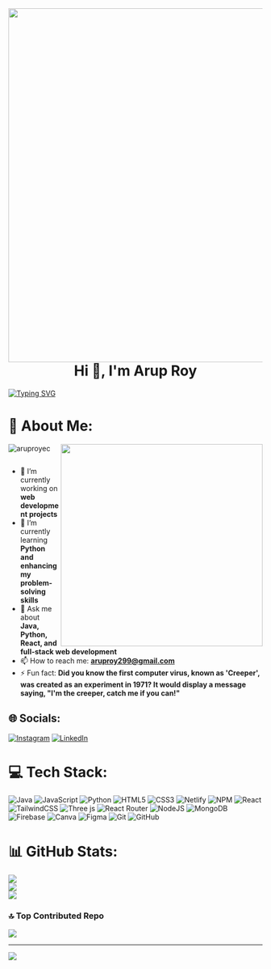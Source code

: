 <img src="https://github.com/Anmol-Baranwal/Cool-GIFs-For-GitHub/assets/74038190/219bcc70-f5dc-466b-9a60-29653d8e8433" width="700" align="right">
<div>
  <h1 align="center">Hi 👋, I'm Arup Roy </h1>
<a href="https://git.io/typing-svg"><img src="https://readme-typing-svg.demolab.com?font=Fira+Code&size=23&pause=1000&color=FF7400&vCenter=true&width=800&lines=I+am+Passionate+about+Web+Developer+;Welcome+To+The+Club,+Pal.+%F0%9F%92%BB" alt="Typing SVG" /></a>
</div>

<h1>💫 About Me:</h1>
<img src="https://user-images.githubusercontent.com/74038190/221352989-518609ab-b4d1-459e-929f-a08cd2bd9b3c.gif" width="400" align="right">

<p align="left"> <img src="https://komarev.com/ghpvc/?username=aruproyec&label=Profile%20views&color=0e75b6&style=flat" alt="aruproyec" /> </p>

<p align="left"> <a href="https://twitter.com/" target="blank"><img src="https://img.shields.io/twitter/follow/?logo=twitter&style=for-the-badge" alt="" /></a> </p>

- 🔭 I’m currently working on **web development projects**
- 🌱 I’m currently learning **Python and enhancing my problem-solving skills**
- 💬 Ask me about **Java, Python, React, and full-stack web development**
- 📫 How to reach me: **aruproy299@gmail.com**
- ⚡ Fun fact: **Did you know the first computer virus, known as 'Creeper', was created as an experiment in 1971? It would display a message saying, "I'm the creeper, catch me if you can!"**




## 🌐 Socials:
[![Instagram](https://img.shields.io/badge/Instagram-%23E4405F.svg?logo=Instagram&logoColor=white)](https://instagram.com/i_am_aruproy) [![LinkedIn](https://img.shields.io/badge/LinkedIn-%230077B5.svg?logo=linkedin&logoColor=white)](https://linkedin.com/in/arup-roy299) 


# 💻 Tech Stack:
![Java](https://img.shields.io/badge/java-%23ED8B00.svg?style=for-the-badge&logo=openjdk&logoColor=white) ![JavaScript](https://img.shields.io/badge/javascript-%23323330.svg?style=for-the-badge&logo=javascript&logoColor=%23F7DF1E) ![Python](https://img.shields.io/badge/python-3670A0?style=for-the-badge&logo=python&logoColor=ffdd54) ![HTML5](https://img.shields.io/badge/html5-%23E34F26.svg?style=for-the-badge&logo=html5&logoColor=white) ![CSS3](https://img.shields.io/badge/css3-%231572B6.svg?style=for-the-badge&logo=css3&logoColor=white) ![Netlify](https://img.shields.io/badge/netlify-%23000000.svg?style=for-the-badge&logo=netlify&logoColor=#00C7B7) ![NPM](https://img.shields.io/badge/NPM-%23CB3837.svg?style=for-the-badge&logo=npm&logoColor=white) ![React](https://img.shields.io/badge/react-%2320232a.svg?style=for-the-badge&logo=react&logoColor=%2361DAFB) ![TailwindCSS](https://img.shields.io/badge/tailwindcss-%2338B2AC.svg?style=for-the-badge&logo=tailwind-css&logoColor=white) ![Three js](https://img.shields.io/badge/threejs-black?style=for-the-badge&logo=three.js&logoColor=white) ![React Router](https://img.shields.io/badge/React_Router-CA4245?style=for-the-badge&logo=react-router&logoColor=white) ![NodeJS](https://img.shields.io/badge/node.js-6DA55F?style=for-the-badge&logo=node.js&logoColor=white) ![MongoDB](https://img.shields.io/badge/MongoDB-%234ea94b.svg?style=for-the-badge&logo=mongodb&logoColor=white) ![Firebase](https://img.shields.io/badge/firebase-a08021?style=for-the-badge&logo=firebase&logoColor=ffcd34) ![Canva](https://img.shields.io/badge/Canva-%2300C4CC.svg?style=for-the-badge&logo=Canva&logoColor=white) ![Figma](https://img.shields.io/badge/figma-%23F24E1E.svg?style=for-the-badge&logo=figma&logoColor=white) ![Git](https://img.shields.io/badge/git-%23F05033.svg?style=for-the-badge&logo=git&logoColor=white) ![GitHub](https://img.shields.io/badge/github-%23121011.svg?style=for-the-badge&logo=github&logoColor=white)
# 📊 GitHub Stats:
![](https://github-readme-stats.vercel.app/api?username=aruproyy&theme=dark&hide_border=false&include_all_commits=false&count_private=false)<br/>
![](https://github-readme-streak-stats.herokuapp.com/?user=aruproyy&theme=dark&hide_border=false)<br/>
![](https://github-readme-stats.vercel.app/api/top-langs/?username=aruproyy&theme=dark&hide_border=false&include_all_commits=false&count_private=false&layout=compact)

### 🔝 Top Contributed Repo
![](https://github-contributor-stats.vercel.app/api?username=aruproyy&limit=5&theme=dark&combine_all_yearly_contributions=true)

---
[![](https://visitcount.itsvg.in/api?id=aruproyy&icon=0&color=0)](https://visitcount.itsvg.in)

<!-- Proudly created with GPRM ( https://gprm.itsvg.in ) -->
